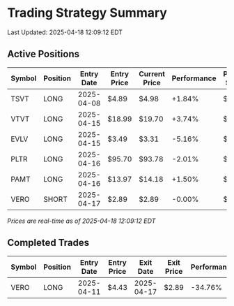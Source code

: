 # Trading Strategy Summary

Last Updated: 2025-04-18 12:09:12 EDT

## Active Positions

| Symbol | Position | Entry Date | Entry Price | Current Price | Performance | P/L per Share |
|--------|----------|------------|-------------|---------------|-------------|--------------|
| TSVT | LONG | 2025-04-08 | $4.89 | $4.98 | +1.84% | $+0.09 |
| VTVT | LONG | 2025-04-15 | $18.99 | $19.70 | +3.74% | $+0.71 |
| EVLV | LONG | 2025-04-15 | $3.49 | $3.31 | -5.16% | $-0.18 |
| PLTR | LONG | 2025-04-16 | $95.70 | $93.78 | -2.01% | $-1.92 |
| PAMT | LONG | 2025-04-16 | $13.97 | $14.18 | +1.50% | $+0.21 |
| VERO | SHORT | 2025-04-17 | $2.89 | $2.89 | -0.00% | $-0.00 |

*Prices are real-time as of 2025-04-18 12:09:12 EDT*

## Completed Trades

| Symbol | Position | Entry Date | Entry Price | Exit Date | Exit Price | Performance |
|--------|----------|------------|-------------|-----------|------------|-------------|
| VERO | LONG | 2025-04-11 | $4.43 | 2025-04-17 | $2.89 | -34.76% |